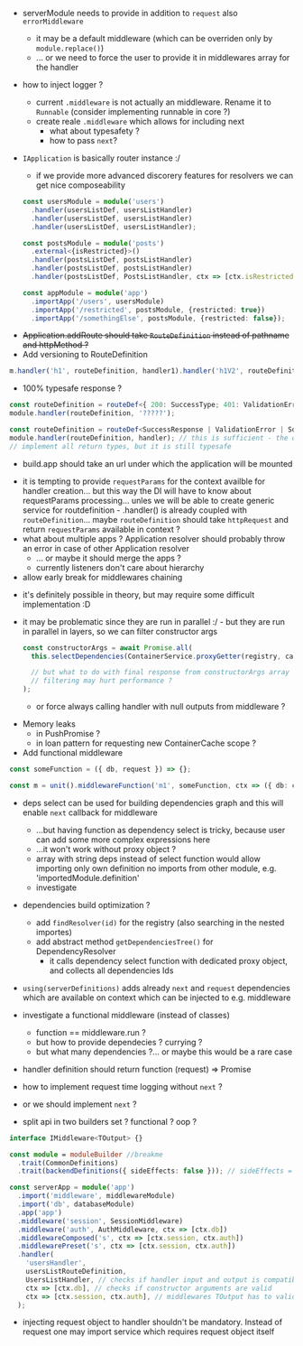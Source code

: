 - serverModule needs to provide in addition to `request` also `errorMiddleware`
    - it may be a default middleware (which can be overriden only by `module.replace()`)
    - ... or we need to force the user to provide it in middlewares array for the handler 
     
- how to inject logger ?
    - current `.middleware` is not actually an middleware. Rename it to `Runnable` (consider implementing runnable in core ?)
    - create reale `.middleware` which allows for including next
        - what about typesafety ?
        - how to pass `next`?



- `IApplication` is basically router instance :/

  - if we provide more advanced discorery features for resolvers we can get nice composeability

  ```typescript
  const usersModule = module('users')
    .handler(usersListDef, usersListHandler)
    .handler(usersListDef, usersListHandler)
    .handler(usersListDef, usersListHandler);

  const postsModule = module('posts')
    .external<{isRestricted}>()
    .handler(postsListDef, postsListHandler)
    .handler(postsListDef, postsListHandler)
    .handler(postsListDef, PostsListHandler, ctx => [ctx.isRestricted]);

  const appModule = module('app')
    .importApp('/users', usersModule)
    .importApp('/restricted', postsModule, {restricted: true})        // restricted: true is passed as context for module
    .importApp('/somethingElse', postsModule, {restricted: false});   // restricted: true is passed as context for module
  ```

* ~~Application.addRoute should take `RouteDefinition` instead of pathname and httpMethod ?~~
* Add versioning to RouteDefinition

```typescript
m.handler('h1', routeDefinition, handler1).handler('h1V2', routeDefinition.version('2'), handler2);
```

- 100% typesafe response ?

```typescript
const routeDefinition = routeDef<{ 200: SuccessType; 401: ValidationError }>();
module.handler(routeDefinition, '?????');

const routeDefinition = routeDef<SuccessResponse | ValidationError | SomethingOther>();
module.handler(routeDefinition, handler); // this is sufficient - the only edge case is that handler does not may not
// implement all return types, but it is still typesafe
```

- build.app should take an url under which the application will be mounted

* it is tempting to provide `requestParams` for the context availble for handler creation... but this way the DI will have to
  know about requestParams processing... unles we will be able to create generic service for routdefinition - .handler() is already coupled with `routeDefinition`...
  maybe `routeDefinition` should take `httpRequest` and return `requestParams` available in context ?
* what about multiple apps ? Application resolver should probably throw an error in case of other Application resolver
  - ... or maybe it should merge the apps ?
  - currently listeners don't care about hierarchy
* allow early break for middlewares chaining

- it's definitely possible in theory, but may require some difficult implementation :D
- it may be problematic since they are run in parallel :/ - but they are run in parallel in layers, so we can filter constructor args

  ```typescript
  const constructorArgs = await Promise.all(
    this.selectDependencies(ContainerService.proxyGetter(registry, cache, ctx)) as any,

    // but what to do with final response from constructorArgs array ?
    // filtering may hurt performance ?
  );
  ```

  - or force always calling handler with null outputs from middleware ?

* Memory leaks
  - in PushPromise ?
  - in loan pattern for requesting new ContainerCache scope ?
* Add functional middleware

```typescript
const someFunction = ({ db, request }) => {};

const m = unit().middlewareFunction('m1', someFunction, ctx => ({ db: ctx.database.connection, request: ctx.request }));
```

- deps select can be used for building dependencies graph and this will enable `next` callback for middleware

  - ...but having function as dependency select is tricky, because user can add some more complex expressions here
  - ...it won't work without proxy object ?
  - array with string deps instead of select function would allow importing only own definition
    no imports from other module, e.g. 'importedModule.definition'
  - investigate

- dependencies build optimization ?

  - add `findResolver(id)` for the registry (also searching in the nested importes)
  - add abstract method `getDependenciesTree()` for DependencyResolver
    - it calls dependency select function with dedicated proxy object, and collects all dependencies Ids

* `using(serverDefinitions)` adds already `next` and `request` dependencies which are available on context
  which can be injected to e.g. middleware
* investigate a functional middleware (instead of classes)
  - function == middleware.run ?
  - but how to provide dependecies ? currying ?
  - but what many dependencies ?... or maybe this would be a rare case
* handler definition should return function (request) => Promise<IMiddlewareResponse>
* how to implement request time logging without `next` ?
* or we should implement `next` ?

* split api in two builders set ? functional ? oop ?

```typescript
interface IMiddleware<TOutput> {}
```

```typescript
const module = moduleBuilder //breakme
  .trait(CommonDefinitions)
  .trait(backendDefinitions({ sideEffects: false })); // sideEffects = false uses more relaxed policy for creation items (everything as singleton ?)

const serverApp = module('app')
  .import('middleware', middlewareModule)
  .import('db', databaseModule)
  .app('app')
  .middleware('session', SessionMiddleware)
  .middleware('auth', AuthMiddleware, ctx => [ctx.db])
  .middlewareComposed('s', ctx => [ctx.session, ctx.auth])
  .middlewarePreset('s', ctx => [ctx.session, ctx.auth])
  .handler(
    'usersHandler',
    usersListRouteDefinition,
    UsersListHandler, // checks if handler input and output is compatibile with route definition and middleware
    ctx => [ctx.db], // checks if constructor arguments are valid
    ctx => [ctx.session, ctx.auth], // middlewares TOutput has to valid for the
  );
```

- injecting request object to handler shouldn't be mandatory. Instead of request one may import service which requires request object itself

